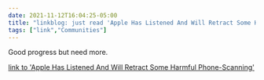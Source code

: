 ```yaml
---
date: 2021-11-12T16:04:25-05:00
title: "linkblog: just read 'Apple Has Listened And Will Retract Some Harmful Phone-Scanning'"
tags: ["link","Communities"]
---
```

Good progress but need more.
 
[link to 'Apple Has Listened And Will Retract Some Harmful Phone-Scanning'](https://www.eff.org/deeplinks/2021/11/apple-has-listened-and-will-retract-some-harmful-phone-scanning)
